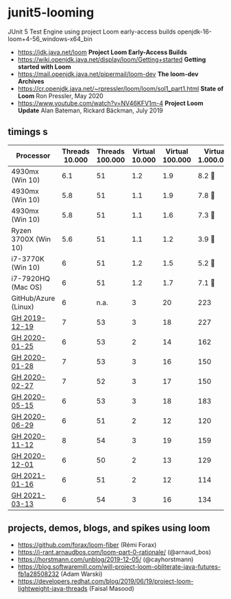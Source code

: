 # junit5-looming
JUnit 5 Test Engine using project Loom early-access builds
 openjdk-16-loom+4-56_windows-x64_bin
- https://jdk.java.net/loom **Project Loom Early-Access Builds**
- https://wiki.openjdk.java.net/display/loom/Getting+started **Getting started with Loom**
- https://mail.openjdk.java.net/pipermail/loom-dev **The loom-dev Archives**
- https://cr.openjdk.java.net/~rpressler/loom/loom/sol1_part1.html **State of Loom** Ron Pressler, May 2020
- https://www.youtube.com/watch?v=NV46KFV1m-4 **Project Loom Update** Alan Bateman, Rickard Bäckman, July 2019

## timings s

| Processor              | Threads 10.000 | Threads 100.000 | Virtual 10.000 | Virtual 100.000 | Virtual 1.000.000|
|----------------------- |----------------|-----------------|----------------|---------------- |------------------|
|      4930mx (Win 10)   | 6.1            | 51              | 1.2            | 1.9             | 8.2 :rocket:     |
|      4930mx (Win 10)   | 5.8            | 51              | 1.1            | 1.9             | 7.8 :rocket:     |
|      4930mx (Win 10)   | 5.8            | 51              | 1.1            | 1.6             | 7.3 :rocket:     |
| Ryzen 3700X (Win 10)   | 5.6            | 51              | 1.1            | 1.2             | 3.9 :rocket:     |
| i7-3770K (Win 10)      | 6              | 51              | 1.2            | 1.5             | 5.2 :rocket:     |
| i7-7920HQ (Mac OS)     | 6              | 51              | 1.2            | 1.7             | 7.1 :rocket:     |
| GitHub/Azure (Linux)   | 6              | n.a.            | 3              | 20              | 223              |
| [GH 2019-12-19]        | 7              | 53              | 3              | 18              | 227              |
| [GH 2020-01-25]        | 6              | 53              | 2              | 14              | 162              |
| [GH 2020-01-28]        | 7              | 53              | 3              | 16              | 150              |
| [GH 2020-02-27]        | 7              | 52              | 3              | 17              | 150              |
| [GH 2020-05-15]        | 6              | 53              | 3              | 18              | 183              |
| [GH 2020-06-29]        | 6              | 51              | 2              | 12              | 120              |
| [GH 2020-11-12]        | 8              | 54              | 3              | 19              | 159              |
| [GH 2020-12-01]        | 6              | 50              | 2              | 13              | 129              |
| [GH 2021-01-16]        | 6              | 51              | 2              | 12              | 114              |
| [GH 2021-03-13]        | 6              | 54              | 3              | 16              | 134              |

## projects, demos, blogs, and spikes using loom

- https://github.com/forax/loom-fiber (Rémi Forax)
- https://i-rant.arnaudbos.com/loom-part-0-rationale/ (@arnaud_bos)
- https://horstmann.com/unblog/2019-12-05/ (@cayhorstmann)
- https://blog.softwaremill.com/will-project-loom-obliterate-java-futures-fb1a28508232 (Adam Warski)
- https://developers.redhat.com/blog/2019/06/19/project-loom-lightweight-java-threads (Faisal Masood)


[GH 2019-12-19]: https://github.com/sormuras/junit5-looming/runs/356277420
[GH 2020-01-25]: https://github.com/sormuras/junit5-looming/runs/408878572
[GH 2020-01-28]: https://github.com/sormuras/junit5-looming/runs/412758929
[GH 2020-02-27]: https://github.com/sormuras/junit5-looming/runs/471973940
[GH 2020-05-15]: https://github.com/sormuras/junit5-looming/runs/678623328
[GH 2020-06-29]: https://github.com/sormuras/junit5-looming/runs/818706426
[GH 2020-11-12]: https://github.com/sormuras/junit5-looming/runs/1389153831
[GH 2020-12-01]: https://github.com/sormuras/junit5-looming/runs/1479126987
[GH 2021-01-16]: https://github.com/sormuras/junit5-looming/runs/1713243492
[GH 2021-03-13]: https://github.com/sormuras/junit5-looming/actions/runs/649501139
